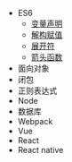 - ES6
  - [变量声明](ES6/variable.md)
  - [解构赋值](ES6/parsing.md)
  - [展开符](ES6/anSymbol.md)
  - [箭头函数](ES6/arrowFunction.md)
- 面向对象
- 闭包
- 正则表达式
- Node
- 数据库
- Webpack
- Vue
- React
- React native
